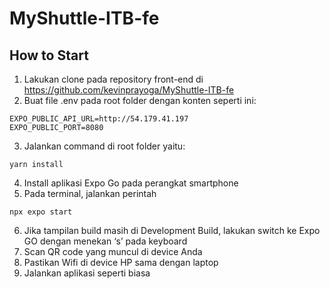 # MyShuttle-ITB-fe

## How to Start
1. Lakukan clone pada repository front-end di https://github.com/kevinprayoga/MyShuttle-ITB-fe
2. Buat file .env pada root folder dengan konten seperti ini:
 ```
EXPO_PUBLIC_API_URL=http://54.179.41.197
EXPO_PUBLIC_PORT=8080
```
3. Jalankan command di root folder yaitu:
```
yarn install
```
4. Install aplikasi Expo Go pada perangkat smartphone
5. Pada terminal, jalankan perintah
```
npx expo start
```
6. Jika tampilan build masih di Development Build, lakukan switch ke Expo GO dengan menekan ‘s’ pada keyboard
7. Scan QR code yang muncul di device Anda
8. Pastikan Wifi di device HP sama dengan laptop
9. Jalankan aplikasi seperti biasa
